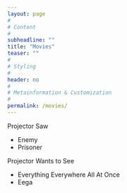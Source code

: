 ```yaml
---
layout: page
#
# Content
#
subheadline: ""
title: "Movies"
teaser: ""
#
# Styling
#
header: no
#
# Metainformation & Customization
#
permalink: /movies/
---
```


Projector Saw
- Enemy
- Prisoner

Projector Wants to See
- Everything Everywhere All At Once
- Eega
